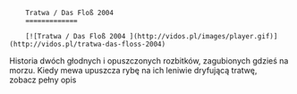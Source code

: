 
        Tratwa / Das Floß 2004 
        =============
        
        [![Tratwa / Das Floß 2004 ](http://vidos.pl/images/player.gif)](http://vidos.pl/tratwa-das-floss-2004)
        
        
 Historia dwóch głodnych i opuszczonych rozbitków, zagubionych gdzieś na morzu. Kiedy mewa upuszcza rybę na ich leniwie dryfującą tratwę, zobacz pełny opis
    